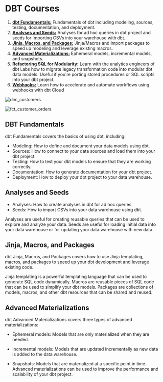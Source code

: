 # DBT Courses

1. **[dbt Fundamentals:](https://courses.getdbt.com/courses/fundamentals)** Fundamentals of dbt including modeling, sources, testing, documentation, and deployment.
2. **[Analyses and Seeds:](https://courses.getdbt.com/courses/analyses-seeds)** Analyses for ad hoc queries in dbt project and seeds for importing CSVs into your warehouse with dbt.
3. **[Jinja, Macros, and Packages:](https://courses.getdbt.com/courses/jinja-macros-packages)** Jinja/Macros and import packages to speed up modeling and leverage existing macros.
4. **[Advanced Materializations:](https://courses.getdbt.com/courses/advanced-materializations)** Ephemeral models, incremental models, and snapshots.
5. **[Refactoring SQL for Modularity:](https://courses.getdbt.com/courses/refactoring-sql-for-modularity)** Learn with the analytics engineers of dbt Labs how to migrate legacy transformation code into modular dbt data models. Useful if you're porting stored procedures or SQL scripts into your dbt project.
6. **[Webhooks:](https://courses.getdbt.com/courses/webhooks)** Learn how to accelerate and automate workflows using webhooks with dbt Cloud

![dim_customers](https://github.com/guimarczewski/dbt_courses/assets/65767113/97919f56-f832-4961-8710-ada2808c0a09)

![fct_customer_orders](https://github.com/guimarczewski/dbt_courses/assets/65767113/3e05f791-d8e8-4d3f-837b-3b61f45834ab)

## **DBT Fundamentals**

dbt Fundamentals covers the basics of using dbt, including:

- Modeling: How to define and document your data models using dbt.
- Sources: How to connect to your data sources and load them into your dbt project.
- Testing: How to test your dbt models to ensure that they are working correctly.
- Documentation: How to generate documentation for your dbt project.
- Deployment: How to deploy your dbt project to your data warehouse.

## **Analyses and Seeds**

- Analyses: How to create analyses in dbt for ad hoc queries.
- Seeds: How to import CSVs into your data warehouse using dbt.

Analyses are useful for creating reusable queries that can be used to explore and analyze your data. Seeds are useful for loading initial data into your data warehouse or for updating your data warehouse with new data.

## **Jinja, Macros, and Packages**

dbt Jinja, Macros, and Packages covers how to use Jinja templating, macros, and packages to speed up your dbt development and leverage existing code.

Jinja templating is a powerful templating language that can be used to generate SQL code dynamically. Macros are reusable pieces of SQL code that can be used to simplify your dbt models. Packages are collections of models, macros, and other dbt resources that can be shared and reused.

## **Advanced Materializations**

dbt Advanced Materializations covers three types of advanced materializations:

- Ephemeral models: Models that are only materialized when they are needed.

- Incremental models: Models that are updated incrementally as new data is added to the data warehouse.

- Snapshots: Models that are materialized at a specific point in time.
Advanced materializations can be used to improve the performance and scalability of your dbt project. 
